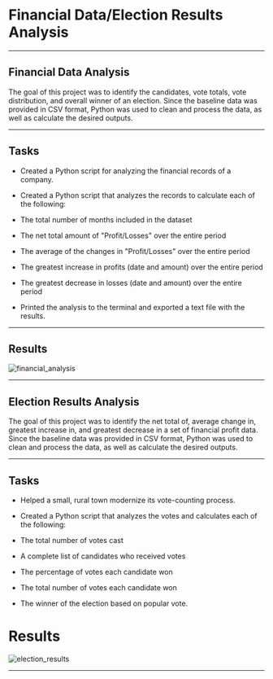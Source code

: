 # Financial Data/Election Results Analysis

---
## Financial Data Analysis
The goal of this project was to identify the candidates, vote totals, vote distribution, and overall winner of an election. Since the baseline data was provided in CSV format, Python was used to clean and process the data, as well as calculate the desired outputs.

---
## Tasks
  * Created a Python script for analyzing the financial records of a company.

  * Created a Python script that analyzes the records to calculate each of the following:

  * The total number of months included in the dataset

  * The net total amount of "Profit/Losses" over the entire period

  * The average of the changes in "Profit/Losses" over the entire period

  * The greatest increase in profits (date and amount) over the entire period

  * The greatest decrease in losses (date and amount) over the entire period

  * Printed the analysis to the terminal and exported a text file with the results.

---
## Results

![financial_analysis](https://user-images.githubusercontent.com/64673015/117226726-e1574200-adda-11eb-9c51-b7741d403020.PNG)


---

## Election Results Analysis
The goal of this project was to identify the net total of, average change in, greatest increase in, and greatest decrease in a set of financial profit data. Since the baseline data was provided in CSV format, Python was used to clean and process the data, as well as calculate the desired outputs.

---
## Tasks
  * Helped a small, rural town modernize its vote-counting process.

  * Created a Python script that analyzes the votes and calculates each of the following:

  * The total number of votes cast

  * A complete list of candidates who received votes

  * The percentage of votes each candidate won

  * The total number of votes each candidate won

  * The winner of the election based on popular vote.

# Results

![election_results](https://user-images.githubusercontent.com/64673015/117226687-cbe21800-adda-11eb-91aa-eba26546eaee.PNG)

---





